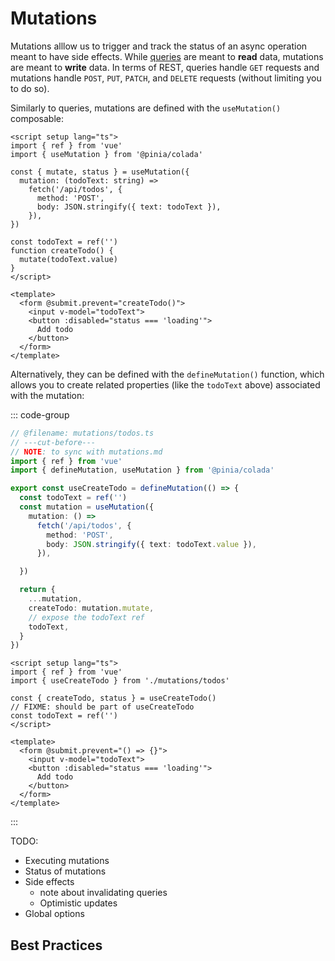# Mutations

Mutations alllow us to trigger and track the status of an async operation meant to have side effects. While [queries](./queries.md) are meant to **read** data, mutations are meant to **write** data. In terms of REST, queries handle `GET` requests and mutations handle `POST`, `PUT`, `PATCH`, and `DELETE` requests (without limiting you to do so).

Similarly to queries, mutations are defined with the `useMutation()` composable:

```vue twoslash
<script setup lang="ts">
import { ref } from 'vue'
import { useMutation } from '@pinia/colada'

const { mutate, status } = useMutation({
  mutation: (todoText: string) =>
    fetch('/api/todos', {
      method: 'POST',
      body: JSON.stringify({ text: todoText }),
    }),
})

const todoText = ref('')
function createTodo() {
  mutate(todoText.value)
}
</script>

<template>
  <form @submit.prevent="createTodo()">
    <input v-model="todoText">
    <button :disabled="status === 'loading'">
      Add todo
    </button>
  </form>
</template>
```

Alternatively, they can be defined with the `defineMutation()` function, which allows you to create related properties (like the `todoText` above) associated with the mutation:

::: code-group

```ts [mutations/todos.ts] twoslash
// @filename: mutations/todos.ts
// ---cut-before---
// NOTE: to sync with mutations.md
import { ref } from 'vue'
import { defineMutation, useMutation } from '@pinia/colada'

export const useCreateTodo = defineMutation(() => {
  const todoText = ref('')
  const mutation = useMutation({
    mutation: () =>
      fetch('/api/todos', {
        method: 'POST',
        body: JSON.stringify({ text: todoText.value }),
      }),

  })

  return {
    ...mutation,
    createTodo: mutation.mutate,
    // expose the todoText ref
    todoText,
  }
})
```

```vue [components/CreateTodo.vue] twoslash
<script setup lang="ts">
import { ref } from 'vue'
import { useCreateTodo } from './mutations/todos'

const { createTodo, status } = useCreateTodo()
// FIXME: should be part of useCreateTodo
const todoText = ref('')
</script>

<template>
  <form @submit.prevent="() => {}">
    <input v-model="todoText">
    <button :disabled="status === 'loading'">
      Add todo
    </button>
  </form>
</template>
```

:::

TODO:

- Executing mutations
- Status of mutations
- Side effects
  - note about invalidating queries
  - Optimistic updates
- Global options

## Best Practices
